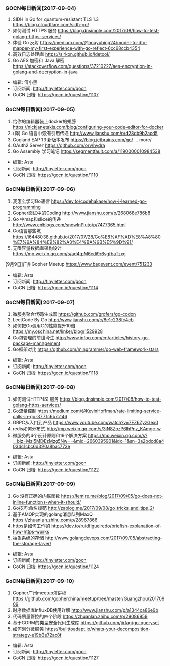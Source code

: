 ### GOCN每日新闻(2017-09-04)

1. SIDH in Go for quantum-resistant TLS 1.3 https://blog.cloudflare.com/sidh-go/
2. 如何测试 HTTPS 服务 https://blog.dnsimple.com/2017/08/how-to-test-golang-https-services/
3. 体验 Go 反射 https://medium.com/@houyubing24/model-to-dto-mapper-my-first-experience-with-go-reflect-6cc68ccb4354
4. 高效日志处理库 https://sirkon.github.io/ldetool/
5. Go AES 加密和 Java 解密 https://stackoverflow.com/questions/37210227/aes-encryption-in-golang-and-decryption-in-java

* 编辑: 傅小黑
* 订阅新闻: http://tinyletter.com/gocn
* GoCN 归档: https://gocn.io/question/1107

### GoCN每日新闻(2017-09-05)

1. 给你的编辑器装上docker的翅膀 https://nickjanetakis.com/blog/configuring-your-code-editor-for-docker
2. (译) Go 语言中没有引用传递 http://www.jianshu.com/p/d28db9b2acd5
3. Gogland EAP 13 新版本发布 https://blog.jetbrains.com/go/ ... more/
4. OAuth2 Server https://github.com/ory/hydra
5. Go Assembly 学习笔记 https://segmentfault.com/a/1190000010984538

* 编辑: Asta
* 订阅新闻: http://tinyletter.com/gocn
* GoCN 归档: https://gocn.io/question/1110

### GoCN每日新闻(2017-09-06)

1. 我怎么学习Go语言 https://dev.to/codehakase/how-i-learned-go-programming
2. Gopher面试中的Coding http://www.jianshu.com/p/268068e786b8
3. Go 中map和slice的传递 http://www.cnblogs.com/snowInPluto/p/7477365.html
4. Go语言那些坑 https://i6448038.github.io/2017/07/28/Go%E8%AF%AD%E8%A8%80%E7%9A%84%E9%82%A3%E4%BA%9B%E5%9D%91/
5. 无限容量数据库架构设计 https://mp.weixin.qq.com/s/ad4tpM6cdi9r6vgfbaTzxg

[9月9日]广州Gopher Meetup https://www.bagevent.com/event/751233

* 编辑: Asta
* 订阅新闻: http://tinyletter.com/gocn
* GoCN 归档: https://gocn.io/question/1114

### GoCN每日新闻(2017-09-07)

1. 微服务聚合代码生成器 https://github.com/grofers/go-codon
2. LeetCode By Go http://www.jianshu.com/c/8e1c238fc4cb
3. 如何把Go调用C的性能提升10倍 https://my.oschina.net/linker/blog/1529928
4. Go包管理的前世今生 http://www.infoq.com/cn/articles/history-go-package-management
5. Go框架对比 https://github.com/mingrammer/go-web-framework-stars

* 编辑: Asta
* 订阅新闻: http://tinyletter.com/gocn
* GoCN 归档: https://gocn.io/question/1118

### GoCN每日新闻(2017-09-08)

1. 如何测试HTTP(S) 服务 https://blog.dnsimple.com/2017/08/how-to-test-golang-https-services/
2. Go流量控制 https://medium.com/@KevinHoffman/rate-limiting-service-calls-in-go-3771c6b7c146
3. GRPC从入门到产品 https://www.youtube.com/watch?v=7FZ6ZyzGex0
4. redis如何分布式 http://mp.weixin.qq.com/s/3iN8ZozP6lhPnz_KAmgc-w
5. 微服务的4个设计原则和19个解决方案 https://mp.weixin.qq.com/s?__biz=MzI5MDEzMzg5Nw==&mid=2660395901&idx=1&sn=3a2bdcd8a4034c1cbc6d320a8bac773e

* 编辑: Asta
* 订阅新闻: http://tinyletter.com/gocn
* GoCN 归档: https://gocn.io/question/1122

### GoCN每日新闻(2017-09-09)

1. Go 没有正确的内联函数 https://lemire.me/blog/2017/09/05/go-does-not-inline-functions-when-it-should/
2. Go技巧:命名规范 http://zablog.me/2017/09/08/go_tricks_and_tips_2/
3. 基于AMQP实现的golang消息队列MaxQ https://zhuanlan.zhihu.com/p/28967866
4. https是如何工作的 https://dev.to/ruidfigueiredo/briefish-explanation-of-how-https-works
5. 抽象系统的存储 http://www.golangdevops.com/2017/09/05/abstracting-the-storage-layer/

* 编辑: Asta
* 订阅新闻: http://tinyletter.com/gocn
* GoCN 归档: https://gocn.io/question/1124

### GoCN每日新闻(2017-09-10)

1. Gopher广州meetup演讲稿 https://github.com/gopherchina/meetup/tree/master/Guangzhou/20170909
2. 时序数据库InfluxDB使用详解 http://www.jianshu.com/p/a1344ca86e9b
3. 代码质量管控的四个阶段 https://zhuanlan.zhihu.com/p/29086959
4. 基于GORM的类型安全代码生成库 https://github.com/jirfag/go-queryset
5. 如何划分微服务 https://builttoadapt.io/whats-your-decomposition-strategy-e19b8e72ac8f

* 编辑: Asta
* 订阅新闻: http://tinyletter.com/gocn
* GoCN 归档: https://gocn.io/question/1127